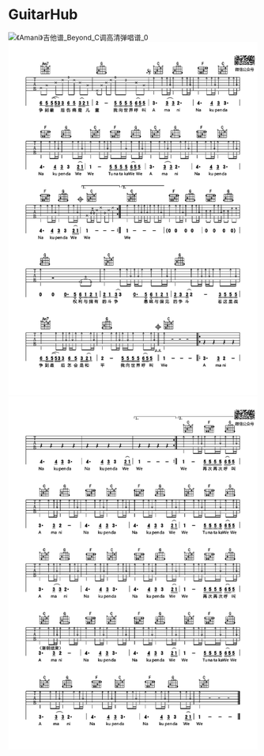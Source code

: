 # GuitarHub

![《Amani》吉他谱_Beyond_C调高清弹唱谱_0](https://raw.githubusercontent.com/Turkyden/guitarhub/raw/master/client/spectrum/classic132_sharp/beyond_Amani/《Amani》吉他谱_Beyond_C调高清弹唱谱_0.jpg)
![《Amani》吉他谱_Beyond_C调高清弹唱谱_1](./《Amani》吉他谱_Beyond_C调高清弹唱谱_1.jpg)
![《Amani》吉他谱_Beyond_C调高清弹唱谱_2](./《Amani》吉他谱_Beyond_C调高清弹唱谱_2.jpg)
